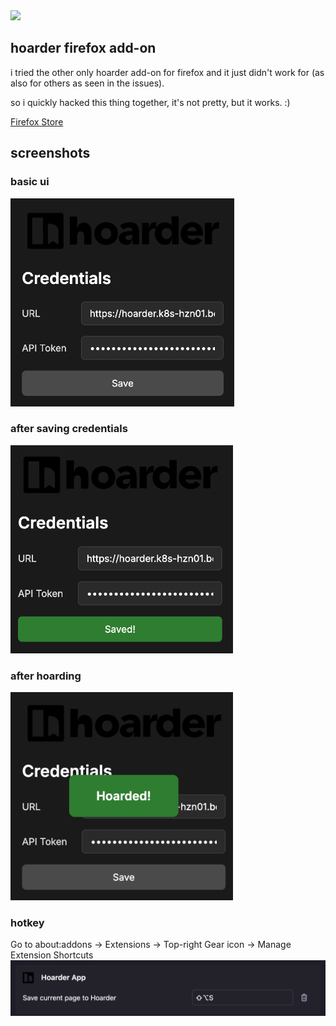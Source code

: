 <img height="50px" src="https://github.com/hoarder-app/hoarder/raw/main/screenshots/logo.png" />

## hoarder firefox add-on

i tried the other only hoarder add-on for firefox and it just didn't work for (as also for others as seen in the issues).

so i quickly hacked this thing together, it's not pretty, but it works. :)

[Firefox Store
](https://addons.mozilla.org/de/firefox/addon/hoarder-app/?utm_source=addons.mozilla.org&utm_medium=referral&utm_content=search)

## screenshots

### basic ui
<img height="333x" src="./img/screenshot.png" />

### after saving credentials
<img height="333x" src="./img/screenshot-save.png" />

### after hoarding
<img height="333x" src="./img/screenshot-success.png" />

### hotkey 
Go to about:addons -> Extensions -> Top-right Gear icon -> Manage Extension Shortcuts
<img src="./img/screenshot-hotkey.png" />
